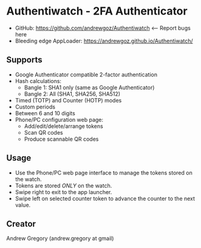 # Authentiwatch - 2FA Authenticator

* GitHub: https://github.com/andrewgoz/Authentiwatch <-- Report bugs here
* Bleeding edge AppLoader: https://andrewgoz.github.io/Authentiwatch/

## Supports

* Google Authenticator compatible 2-factor authentication
* Hash calculations:
  * Bangle 1: SHA1 only (same as Google Authenticator)
  * Bangle 2: All (SHA1, SHA256, SHA512)
* Timed (TOTP) and Counter (HOTP) modes
* Custom periods
* Between 6 and 10 digits
* Phone/PC configuration web page:
  * Add/edit/delete/arrange tokens
  * Scan QR codes
  * Produce scannable QR codes

## Usage

* Use the Phone/PC web page interface to manage the tokens stored on the watch.
* Tokens are stored *ONLY* on the watch.
* Swipe right to exit to the app launcher.
* Swipe left on selected counter token to advance the counter to the next value.

## Creator

Andrew Gregory (andrew.gregory at gmail)
